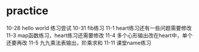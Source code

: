 # practice
 10-28 hello world 练习尝试
 10-31 fib练习
 11-1  heart练习还有一些问题需要修改
 11-3  map函数练习，heart练习还需要修改
 11-4  多个心形输出改在heart中，单个还要再改
 11-5  九九乘法表输出，阶乘求和
 11-11 课堂name练习
